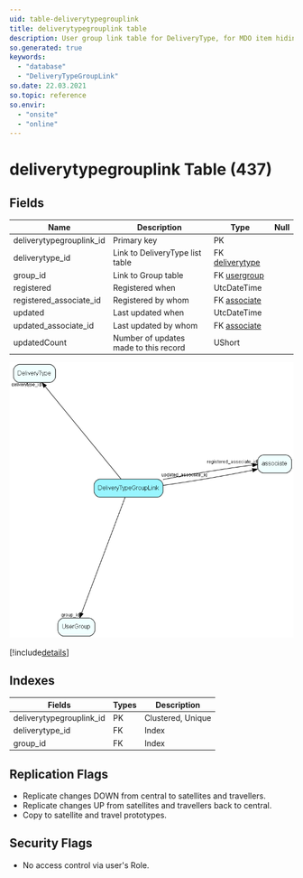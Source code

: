 ```yaml
---
uid: table-deliverytypegrouplink
title: deliverytypegrouplink table
description: User group link table for DeliveryType, for MDO item hiding
so.generated: true
keywords:
  - "database"
  - "DeliveryTypeGroupLink"
so.date: 22.03.2021
so.topic: reference
so.envir:
  - "onsite"
  - "online"
---
```


# deliverytypegrouplink Table (437)

## Fields

| Name | Description | Type | Null |
|------|-------------|------|:----:|
|deliverytypegrouplink\_id|Primary key|PK| |
|deliverytype\_id|Link to DeliveryType list table|FK [deliverytype](deliverytype.md)| |
|group\_id|Link to Group table|FK [usergroup](usergroup.md)| |
|registered|Registered when|UtcDateTime| |
|registered\_associate\_id|Registered by whom|FK [associate](associate.md)| |
|updated|Last updated when|UtcDateTime| |
|updated\_associate\_id|Last updated by whom|FK [associate](associate.md)| |
|updatedCount|Number of updates made to this record|UShort| |


![DeliveryTypeGroupLink table relationship diagram](./media/DeliveryTypeGroupLink.png)

[!include[details](./includes/DeliveryTypeGroupLink.md)]

## Indexes

| Fields | Types | Description |
|--------|-------|-------------|
|deliverytypegrouplink\_id |PK |Clustered, Unique |
|deliverytype\_id |FK |Index |
|group\_id |FK |Index |

## Replication Flags

* Replicate changes DOWN from central to satellites and travellers.
* Replicate changes UP from satellites and travellers back to central.
* Copy to satellite and travel prototypes.

## Security Flags

* No access control via user's Role.

